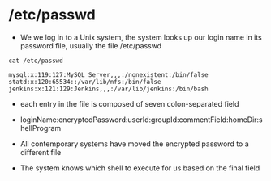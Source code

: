 # /etc/passwd

- We we log in to a Unix system, the system looks up our login name in its
  password file, usually the file /etc/passwd

```shell
cat /etc/passwd

mysql:x:119:127:MySQL Server,,,:/nonexistent:/bin/false
statd:x:120:65534::/var/lib/nfs:/bin/false
jenkins:x:121:129:Jenkins,,,:/var/lib/jenkins:/bin/bash
```

- each entry in the file is composed of seven colon-separated field

- loginName:encryptedPassword:userId:groupId:commentField:homeDir:shellProgram

- All contemporary systems have moved the encrypted password to a different file

- The system knows which shell to execute for us based on the final field
